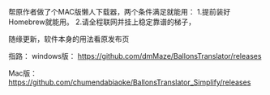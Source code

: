 帮原作者做了个MAC版懒人下载器，两个条件满足就能用：
1.提前装好Homebrew就能用。
2.请全程联网并挂上稳定靠谱的梯子，

随缘更新，软件本身的用法看原发布页

指路：
windows版：
https://github.com/dmMaze/BallonsTranslator/releases

Mac版：
https://github.com/chumendabiaoke/BallonsTranslator_Simplify/releases

